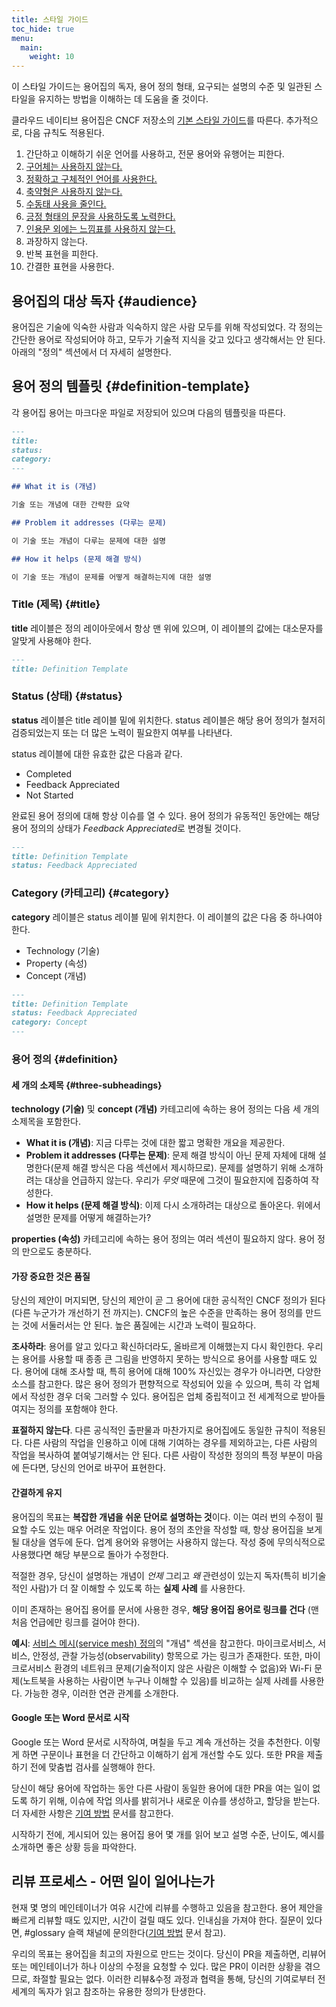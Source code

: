 ```yaml
---
title: 스타일 가이드
toc_hide: true
menu:
  main:
    weight: 10
---
```


이 스타일 가이드는 용어집의 독자, 용어 정의 형태, 요구되는 설명의 수준 및 일관된 스타일을 유지하는 방법을 이해하는 데 도움을 줄 것이다.

클라우드 네이티브 용어집은 CNCF 저장소의 [기본 스타일 가이드](https://github.com/cncf/foundation/blob/master/style-guide.md)를 따른다. 추가적으로, 다음 규칙도 적용된다.

1. 간단하고 이해하기 쉬운 언어를 사용하고, 전문 용어와 유행어는 피한다.
2. [구어체는 사용하지 않는다.](https://en.wikipedia.org/wiki/Colloquialism)
3. [정확하고 구체적인 언어를 사용한다.](https://guidetogrammar.org/grammar/composition/abstract.htm)
4. [축약형은 사용하지 않는다.](https://en.wikipedia.org/wiki/Contraction_(grammar))
5. [수동태 사용을 줄인다.](https://www.ef.com/ca/english-resources/english-grammar/passive-voice/)
6. [긍정 형태의 문장을 사용하도록 노력한다.](https://examples.yourdictionary.com/positive-sentence-examples.html)
7. [인용문 외에는 느낌표를 사용하지 않는다.](https://www.grammarly.com/blog/exclamation-mark/)
8. 과장하지 않는다.
9. 반복 표현을 피한다.
10. 간결한 표현을 사용한다.

## 용어집의 대상 독자 {#audience}

용어집은 기술에 익숙한 사람과 익숙하지 않은 사람 모두를 위해 작성되었다. 각 정의는 간단한 용어로 작성되어야 하고, 모두가 기술적 지식을 갖고 있다고 생각해서는 안 된다. 아래의 "정의" 섹션에서 더 자세히 설명한다.

## 용어 정의 템플릿 {#definition-template}

각 용어집 용어는 마크다운 파일로 저장되어 있으며 다음의 템플릿을 따른다.

```md
---
title: 
status: 
category: 
---

## What it is (개념)

기술 또는 개념에 대한 간략한 요약

## Problem it addresses (다루는 문제)

이 기술 또는 개념이 다루는 문제에 대한 설명

## How it helps (문제 해결 방식)

이 기술 또는 개념이 문제를 어떻게 해결하는지에 대한 설명
```

### Title (제목) {#title}

**title** 레이블은 정의 레이아웃에서 항상 맨 위에 있으며, 이 레이블의 값에는 대소문자를 알맞게 사용해야 한다.

```md
---
title: Definition Template
```

### Status (상태) {#status}

**status** 레이블은 title 레이블 밑에 위치한다. status 레이블은 해당 용어 정의가 철저히 검증되었는지 또는 더 많은 노력이 필요한지 여부를 나타낸다.

status 레이블에 대한 유효한 값은 다음과 같다.

- Completed
- Feedback Appreciated 
- Not Started

완료된 용어 정의에 대해 항상 이슈를 열 수 있다. 용어 정의가 유동적인 동안에는 해당 용어 정의의 상태가 *Feedback Appreciated*로 변경될 것이다.

```md
---
title: Definition Template
status: Feedback Appreciated
```

### Category (카테고리) {#category}

**category** 레이블은 status 레이블 밑에 위치한다. 이 레이블의 값은 다음 중 하나여야 한다.

- Technology (기술)
- Property (속성)
- Concept (개념)

```md
---
title: Definition Template
status: Feedback Appreciated
category: Concept
---
```

### 용어 정의 {#definition}

#### 세 개의 소제목 {#three-subheadings}

**technology (기술)** 및 **concept (개념)** 카테고리에 속하는 용어 정의는 다음 세 개의 소제목을 포함한다.

- **What it is (개념)**: 지금 다루는 것에 대한 짧고 명확한 개요을 제공한다.
- **Problem it addresses (다루는 문제)**: 문제 해결 방식이 아닌 문제 자체에 대해 설명한다(문제 해결 방식은 다음 섹션에서 제시하므로). 문제를 설명하기 위해 소개하려는 대상을 언급하지 않는다. 우리가 *무엇* 때문에 그것이 필요한지에 집중하여 작성한다.
- **How it helps (문제 해결 방식)**: 이제 다시 소개하려는 대상으로 돌아온다. 위에서 설명한 문제를 어떻게 해결하는가?

**properties (속성)** 카테고리에 속하는 용어 정의는 여러 섹션이 필요하지 않다. 용어 정의 만으로도 충분하다.

#### 가장 중요한 것은 품질

당신의 제안이 머지되면, 당신의 제안이 곧 그 용어에 대한 공식적인 CNCF 정의가 된다(다른 누군가가 개선하기 전 까지는). CNCF의 높은 수준을 만족하는 용어 정의를 만드는 것에 서둘러서는 안 된다. 높은 품질에는 시간과 노력이 필요하다.

**조사하라**: 용어를 알고 있다고 확신하더라도, 올바르게 이해했는지 다시 확인한다. 우리는 용어를 사용할 때 종종 큰 그림을 반영하지 못하는 방식으로 용어를 사용할 때도 있다. 용어에 대해 조사할 때, 특히 용어에 대해 100% 자신있는 경우가 아니라면, 다양한 소스를 참고한다. 많은 용어 정의가 편향적으로 작성되어 있을 수 있으며, 특히 각 업체에서 작성한 경우 더욱 그러할 수 있다. 용어집은 업체 중립적이고 전 세계적으로 받아들여지는 정의를 포함해야 한다.

**표절하지 않는다**. 다른 공식적인 출판물과 마찬가지로 용어집에도 동일한 규칙이 적용된다. 다른 사람의 작업을 인용하고 이에 대해 기여하는 경우를 제외하고는, 다른 사람의 작업을 복사하여 붙여넣기해서는 안 된다. 다른 사람이 작성한 정의의 특정 부분이 마음에 든다면, 당신의 언어로 바꾸어 표현한다.

#### 간결하게 유지

용어집의 목표는 **복잡한 개념을 쉬운 단어로 설명하는 것**이다. 이는 여러 번의 수정이 필요할 수도 있는 매우 어려운 작업이다. 용어 정의 초안을 작성할 때, 항상 용어집을 보게 될 대상을 염두에 둔다. 업계 용어와 유행어는 사용하지 않는다. 작성 중에 무의식적으로 사용했다면 해당 부분으로 돌아가 수정한다.

적절한 경우, 당신이 설명하는 개념이 *언제* 그리고 *왜* 관련성이 있는지 독자(특히 비기술적인 사람)가 더 잘 이해할 수 있도록 하는 **실제 사례** 를 사용한다.

이미 존재하는 용어집 용어를 문서에 사용한 경우, **해당 용어집 용어로 링크를 건다** (맨 처음 언급에만 링크를 걸어야 한다).

**예시**: [서비스 메시(service mesh) 정의](/ko/service_mesh/)의 "개념" 섹션을 참고한다. 마이크로서비스, 서비스, 안정성, 관찰 가능성(observability) 항목으로 가는 링크가 존재한다. 또한, 마이크로서비스 환경의 네트워크 문제(기술적이지 않은 사람은 이해할 수 없음)와 Wi-Fi 문제(노트북을 사용하는 사람이면 누구나 이해할 수 있음)를 비교하는 실제 사례를 사용한다. 가능한 경우, 이러한 연관 관계를 소개한다.

#### Google 또는 Word 문서로 시작

Google 또는 Word 문서로 시작하여, 며칠을 두고 계속 개선하는 것을 추천한다. 이렇게 하면 구문이나 표현을 더 간단하고 이해하기 쉽게 개선할 수도 있다. 또한 PR을 제출하기 전에 맞춤법 검사를 실행해야 한다.

당신이 해당 용어에 작업하는 동안 다른 사람이 동일한 용어에 대한 PR을 여는 일이 없도록 하기 위해, 이슈에 작업 의사를 밝히거나 새로운 이슈를 생성하고, 할당을 받는다. 더 자세한 사항은 [기여 방법](/ko/contribute/) 문서를 참고한다.

시작하기 전에, 게시되어 있는 용어집 용어 몇 개를 읽어 보고 설명 수준, 난이도, 예시를 소개하면 좋은 상황 등을 파악한다.


## 리뷰 프로세스 - 어떤 일이 일어나는가

현재 몇 명의 메인테이너가 여유 시간에 리뷰를 수행하고 있음을 참고한다. 용어 제안을 빠르게 리뷰할 때도 있지만, 시간이 걸릴 때도 있다. 인내심을 가져야 한다. 질문이 있다면, #glossary 슬랙 채널에 문의한다([기여 방법](/ko/contribute/) 문서 참고).

우리의 목표는 용어집을 최고의 자원으로 만드는 것이다. 당신이 PR을 제출하면, 리뷰어 또는 메인테이너가 하나 이상의 수정을 요청할 수 있다. 많은 PR이 이러한 상황을 겪으므로, 좌절할 필요는 없다. 이러한 리뷰&수정 과정과 협력을 통해, 당신의 기여로부터 전 세계의 독자가 읽고 참조하는 유용한 정의가 탄생한다.
